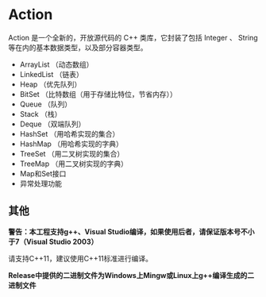 # Action

Action 是一个全新的，开放源代码的 C++ 类库，它封装了包括 Integer 、 String 等在内的基本数据类型，以及部分容器类型。

- ArrayList （动态数组）
- LinkedList （链表）
- Heap （优先队列）
- BitSet （比特数组（用于存储比特位，节省内存））
- Queue （队列）
- Stack （栈）
- Deque （双端队列）
- HashSet （用哈希实现的集合）
- HashMap （用哈希实现的字典）
- TreeSet （用二叉树实现的集合）
- TreeMap （用二叉树实现的字典）
- Map和Set接口
- 异常处理功能

## 其他

**警告：本工程支持g++、Visual Studio编译，如果使用后者，请保证版本号不小于7（Visual Studio 2003）**

请支持C++11，建议使用C++11标准进行编译。

**Release中提供的二进制文件为Windows上Mingw或Linux上g++编译生成的二进制文件**